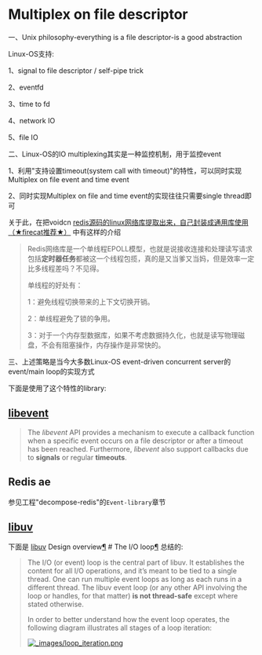 # Multiplex on file descriptor

一、Unix philosophy-everything is a file descriptor-is a good abstraction

Linux-OS支持:

1、signal to file descriptor / self-pipe trick

2、eventfd

3、time to fd

4、network IO

5、file IO

二、Linux-OS的IO multiplexing其实是一种监控机制，用于监控event

1、利用"支持设置timeout(system call with timeout)"的特性，可以同时实现Multiplex on file event and time event

2、同时实现Multiplex on file and time event的实现往往只需要single thread即可

关于此，在把voidcn [redis源码的linux网络库提取出来，自己封装成通用库使用（★firecat推荐★）](http://www.voidcn.com/article/p-agorceqr-brv.html) 中有这样的介绍

> Redis网络库是一个单线程EPOLL模型，也就是说接收连接和处理读写请求包括**定时器任务**都被这一个线程包揽，真的是又当爹又当妈，但是效率一定比多线程差吗？不见得。
>
> 单线程的好处有： 
>
> 1：避免线程切换带来的上下文切换开销。 
>
> 2：单线程避免了锁的争用。 
>
> 3：对于一个内存型数据库，如果不考虑数据持久化，也就是读写物理磁盘，不会有阻塞操作，内存操作是非常快的。

三、上述策略是当今大多数Linux-OS event-driven concurrent server的event/main loop的实现方式

下面是使用了这个特性的library:

## [libevent](https://libevent.org/) 

> The *libevent* API provides a mechanism to execute a callback function when a specific event occurs on a file descriptor or after a timeout has been reached. Furthermore, *libevent* also support callbacks due to **signals** or regular **timeouts**.

## Redis ae

参见工程"decompose-redis"的`Event-library`章节

## [libuv](https://libuv.org/) 

下面是 [libuv](https://libuv.org/) Design overview[¶](http://docs.libuv.org/en/v1.x/design.html#design-overview) # The I/O loop[¶](http://docs.libuv.org/en/v1.x/design.html#the-i-o-loop) 总结的: 

> The I/O (or event) loop is the central part of libuv. It establishes the content for all I/O operations, and it’s meant to be tied to a single thread. One can run multiple event loops as long as each runs in a different thread. The libuv event loop (or any other API involving the loop or handles, for that matter) **is not thread-safe** except where stated otherwise.
>
> In order to better understand how the event loop operates, the following diagram illustrates all stages of a loop iteration:
>
> [![_images/loop_iteration.png](http://docs.libuv.org/en/v1.x/_images/loop_iteration.png)](http://docs.libuv.org/en/v1.x/_images/loop_iteration.png)



